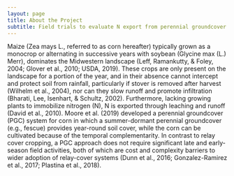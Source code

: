 ```yaml
---
layout: page
title: About the Project
subtitle: Field trials to evaluate N export from perennial groundcover corn systems 
---
```


Maize (Zea mays L., referred to as corn hereafter) typically grown as a monocrop or
alternating in successive years with soybean (Glycine max (L.) Merr), dominates the Midwestern
landscape (Leff, Ramankutty, & Foley, 2004; Glover et al., 2010; USDA, 2019). These crops are only
present on the landscape for a portion of the year, and in their absence cannot intercept and protect soil
from rainfall, particularly if stover is removed after harvest (Wilhelm et al., 2004), nor can they slow
runoff and promote infiltration (Bharati, Lee, Isenhart, & Schultz, 2002). Furthermore, lacking growing
plants to immobilize nitrogen (N), N is exported through leaching and runoff (David et al., 2010). Moore
et al. (2019) developed a perennial groundcover (PGC) system for corn in which a summer-dormant
perennial groundcover (e.g., fescue) provides year-round soil cover, while the corn can be cultivated
because of the temporal complementarity. In contrast to relay cover cropping, a PGC approach does not
require significant late and early-season field activities, both of which are cost and complexity barriers to
wider adoption of relay-cover systems (Dunn et al., 2016; Gonzalez-Ramirez et al., 2017; Plastina et al.,
2018).


